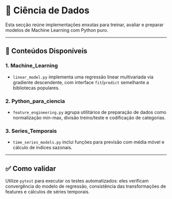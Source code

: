 # 🧠 Ciência de Dados

Esta secção reúne implementações enxutas para treinar, avaliar e preparar modelos de Machine Learning com Python puro.

---

## 📂 Conteúdos Disponíveis

### 1. **Machine_Learning**
- `linear_model.py` implementa uma regressão linear multivariada via gradiente descendente, com interface `fit`/`predict` semelhante a bibliotecas populares.

### 2. **Python_para_ciencia**
- `feature_engineering.py` agrupa utilitários de preparação de dados como normalização min-max, divisão treino/teste e codificação de categorias.

### 3. **Series_Temporais**
- `time_series_models.py` inclui funções para previsão com média móvel e cálculo de índices sazonais.

---

## ✅ Como validar
Utilize `pytest` para executar os testes automatizados: eles verificam convergência do modelo de regressão, consistência das transformações de features e cálculos de séries temporais.
